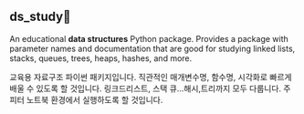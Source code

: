 ## ds_study🎼
An educational **data structures** Python package. 
Provides a package with parameter names and documentation that are good for studying linked lists, stacks, queues, trees, heaps, hashes, and more.

교육용 자료구조 파이썬 패키지입니다. 직관적인 매개변수명, 함수명, 시각화로 빠르게 배울 수 있도록 할 것입니다. 링크드리스트, 스택 큐...해시,트리까지 모두 다룹니다. 주피터 노트북 환경에서 실행하도록 할 것입니다.
